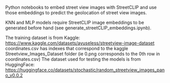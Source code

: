 Python notebooks to embed street view images with StreetCLIP and use those embeddings to predict the geolocation of street view images. 

KNN and MLP models require StreetCLIP image embeddings to be generated before hand (see generate_streetCLIP_embeddings.ipynb). 

The training dataset is from Kaggle: https://www.kaggle.com/datasets/ayuseless/streetview-image-dataset
coordinates.csv has indexes that correspond to the kaggle Streetview_Images_Dataset folder (ie 0.png corresponds to the 0th row in coordinates.csv)
The dataset used for testing the models is from HuggingFace: https://huggingface.co/datasets/stochastic/random_streetview_images_pano_v0.0.2

